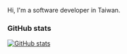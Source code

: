 Hi, I'm a software developer in Taiwan.
### GitHub stats

[![GitHub stats](https://github-readme-stats.vercel.app/api?username=CodeBears&theme=tokyonight&show_icons=true)](https://github.com/anuraghazra/github-readme-stats)
